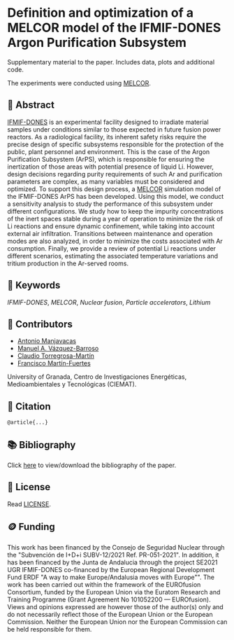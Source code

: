 # Definition and optimization of a MELCOR model of the IFMIF-DONES Argon Purification Subsystem

Supplementary material to the paper. Includes data, plots and additional code.

The experiments were conducted using [MELCOR](https://www.sandia.gov/MELCOR/).

## 📖 Abstract

[IFMIF-DONES](https://ifmif-dones.es/)  is an experimental facility designed to irradiate material samples under conditions similar to those expected in future fusion power reactors. As a radiological facility, its inherent safety risks require the precise design of specific subsystems responsible for the protection of the public, plant personnel and environment. This is the case of the Argon Purification Subsystem (ArPS), which is responsible for ensuring the inertization of those areas with potential presence of liquid Li. However, design decisions regarding purity requirements of such Ar and purification parameters are complex, as many variables must be considered and optimized. To support this design process, a [MELCOR](https://www.sandia.gov/MELCOR/) simulation model of the IFMIF-DONES ArPS has been developed. Using this model, we conduct a sensitivity analysis to study the performance of this subsystem under different configurations. We study how to keep the impurity concentrations of the inert spaces stable during a year of operation to minimize the risk of Li reactions and ensure dynamic confinement, while taking into account external air infiltration. Transitions between maintenance and operation modes are also analyzed, in order to minimize the costs associated with Ar consumption. Finally, we provide a review of potential Li reactions under different scenarios, estimating the associated temperature variations and tritium production in the Ar-served rooms.

## 🔑 Keywords

*IFMIF-DONES*, *MELCOR*, *Nuclear fusion*, *Particle accelerators*, *Lithium*

## 👥 Contributors

* [Antonio Manjavacas](mailto:manjavacas@ugr.es)
* [Manuel A. Vázquez-Barroso](mailto:manvazbar@ugr.es)
* [Claudio Torregrosa-Martín](mailto:cltorregrosa@ugr.es)
* [Francisco Martín-Fuertes](mailto:francisco.martin-fuertes@ciemat.es)

University of Granada, Centro de Investigaciones Energéticas, Medioambientales y Tecnológicas (CIEMAT).

## 📝 Citation

```
@article{...}
```

## 📚 Bibliography

Click [here](bibliography.bib) to view/download the bibliography of the paper.

## 📄 License

Read [LICENSE](./LICENSE).

## 🪙 Funding

This work has been financed by the Consejo de Seguridad Nuclear through the "Subvención de I+D+i SUBV-12/2021 Ref. PR-051-2021". In addition, it has been financed by the Junta de Andalucia through the project SE2021 UGR IFMIF-DONES co-financed by the European Regional Development Fund ERDF "A way to make Europe/Andalusia moves with Europe"". The work has been carried out within the framework of the EUROfusion Consortium, funded by the European Union via the Euratom Research and Training Programme (Grant Agreement No 101052200 — EUROfusion). Views and opinions expressed are however those of the author(s) only and do not necessarily reflect those of the European Union or the European Commission. Neither the European Union nor the European Commission can be held responsible for them.